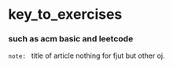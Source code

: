 # key_to_exercises
### such as acm basic and leetcode
`note: ` title of article nothing for fjut but other oj. 
